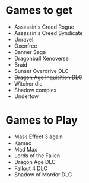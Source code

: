 # Games to get
- Assassin's Creed Rogue
- Assassin's Creed Syndicate
- Unravel
- Oxenfree
- Banner Saga
- Dragonball Xenoverse
- Braid
- Sunset Overdrive DLC
- ~~Dragon Age Inquisition DLC~~
- Witcher dlc
- Shadow complex
- Undertow

# Games to Play
- Mass Effect 3 again
- Kameo
- Mad Max
- Lords of the Fallen
- Dragon Age DLC
- Fallout 4 DLC
- Shadow of Mordor DLC
